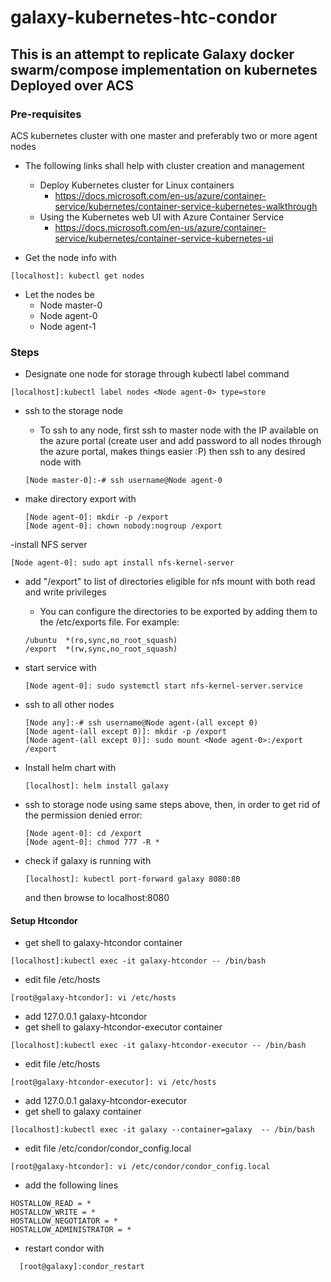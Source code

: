 # galaxy-kubernetes-htc-condor

## This is an attempt to replicate Galaxy docker swarm/compose implementation on kubernetes Deployed over ACS

### Pre-requisites

ACS kubernetes cluster with one master and preferably two or more agent nodes

- The following links shall help with cluster creation and management
  - Deploy Kubernetes cluster for Linux containers
    - https://docs.microsoft.com/en-us/azure/container-service/kubernetes/container-service-kubernetes-walkthrough
  - Using the Kubernetes web UI with Azure Container Service
    - https://docs.microsoft.com/en-us/azure/container-service/kubernetes/container-service-kubernetes-ui

- Get the node info with 

```
[localhost]: kubectl get nodes
```

- Let the nodes be 
  - Node master-0 
  - Node agent-0 
  - Node agent-1 
  
### Steps

- Designate one node for storage through kubectl label command 
 ```
 [localhost]:kubectl label nodes <Node agent-0> type=store
 ```
- ssh to the storage node
  - To ssh to any node, first ssh to master node with the IP available on the azure portal (create user and add password to all nodes through the azure portal, makes things easier :P) then ssh to any desired node with
  ```
  [Node master-0]:-# ssh username@Node agent-0
  ```
  
- make directory export with
  ```
  [Node agent-0]: mkdir -p /export
  [Node agent-0]: chown nobody:nogroup /export
  ```
  
 -install NFS server 
 ```
 [Node agent-0]: sudo apt install nfs-kernel-server
 ```
 
- add "/export" to list of directories eligible for nfs mount with both read and write privileges
    - You can configure the directories to be exported by adding them to the /etc/exports file. For example:
    ```
    /ubuntu  *(ro,sync,no_root_squash)
    /export  *(rw,sync,no_root_squash)
    ```
    
- start service with
  ```
  [Node agent-0]: sudo systemctl start nfs-kernel-server.service
  ```
 
- ssh to all other nodes
  ```
  [Node any]:-# ssh username@Node agent-(all except 0)
  [Node agent-(all except 0)]: mkdir -p /export
  [Node agent-(all except 0)]: sudo mount <Node agent-0>:/export /export
  ```
  
- Install helm chart with
  ```
  [localhost]: helm install galaxy
  ```
  
- ssh to storage node using same steps above, then, in order to get rid of the permission denied error:
  ```
  [Node agent-0]: cd /export
  [Node agent-0]: chmod 777 -R * 
  ```
  
- check if galaxy is running with
  ```
  [localhost]: kubectl port-forward galaxy 8080:80
  ```
  and then browse to localhost:8080

#### Setup Htcondor

- get shell to galaxy-htcondor container
```
[localhost]:kubectl exec -it galaxy-htcondor -- /bin/bash
```
  - edit file /etc/hosts
  ```
  [root@galaxy-htcondor]: vi /etc/hosts
  ```
  - add 127.0.0.1   galaxy-htcondor
- get shell to galaxy-htcondor-executor container
```
[localhost]:kubectl exec -it galaxy-htcondor-executor -- /bin/bash
```
  - edit file /etc/hosts
  ```
  [root@galaxy-htcondor-executor]: vi /etc/hosts
  ```
  - add 127.0.0.1   galaxy-htcondor-executor 
- get shell to galaxy container
```
[localhost]:kubectl exec -it galaxy --container=galaxy  -- /bin/bash
```
  - edit file /etc/condor/condor_config.local
  ```
  [root@galaxy-htcondor]: vi /etc/condor/condor_config.local
  ```
  - add the following lines
  ```
  HOSTALLOW_READ = *
  HOSTALLOW_WRITE = *
  HOSTALLOW_NEGOTIATOR = *
  HOSTALLOW_ADMINISTRATOR = *
  ```
  - restart condor with 
  ```
    [root@galaxy]:condor_restart
  ```
